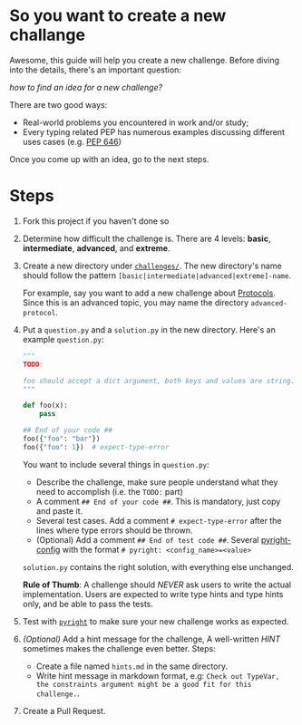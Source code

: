 # So you want to create a new challange

Awesome, this guide will help you create a new challenge. Before diving into the details, there's an important question:

*how to find an idea for a new challenge?*

There are two good ways:

- Real-world problems you encountered in work and/or study;
- Every typing related PEP has numerous examples discussing different uses cases (e.g. [PEP 646](https://peps.python.org/pep-0646/))

Once you come up with an idea, go to the next steps.

# Steps

1. Fork this project if you haven't done so

2. Determine how difficult the challenge is. There are 4 levels: **basic**, **intermediate**, **advanced**, and **extreme**.

3. Create a new directory under [`challenges/`](https://github.com/laike9m/Python-Type-Challenges/tree/main/challenges). The new directory's name should follow the pattern `[basic|intermediate|advanced|extreme]-name`.

   For example, say you want to add a new challenge about [Protocols](https://mypy.readthedocs.io/en/stable/protocols.html). Since this is an advanced topic, you may name the directory `advanced-protocol`.

4. Put a `question.py` and a `solution.py` in the new directory. Here's an example `question.py`:

   ```python
   """
   TODO:

   foo should accept a dict argument, both keys and values are string.
   """

   def foo(x):
       pass

   ## End of your code ##
   foo({"foo": "bar"})
   foo({"foo": 1})  # expect-type-error
   ```

   You want to include several things in `question.py`:
   - Describe the challenge, make sure people understand what they need to accomplish (i.e. the `TODO:` part)
   - A comment `## End of your code ##`. This is mandatory, just copy and paste it.
   - Several test cases. Add a comment `# expect-type-error` after the lines where type errors should be thrown.
   - (Optional) Add a comment `## End of test code ##`. Several [pyright-config](https://github.com/microsoft/pyright/blob/main/docs/configuration.md#type-check-diagnostics-settings) with the format `# pyright: <config_name>=<value>`

   `solution.py` contains the right solution, with everything else unchanged.

   **Rule of Thumb**: A challenge should *NEVER* ask users to write the actual implementation. Users are expected to write type hints and type hints only, and be able to pass the tests.

5. Test with [`pyright`](https://microsoft.github.io/pyright/#/installation?id=command-line) to make sure your new challenge works as expected.

6. *(Optional)* Add a hint message for the challenge,
   A well-written *HINT* sometimes makes the challenge even better. Steps:
   - Create a file named `hints.md` in the same directory.
   - Write hint message in markdown format, e.g: `Check out TypeVar, the constraints argument might be a good fit for this challenge.`.

7. Create a Pull Request.
